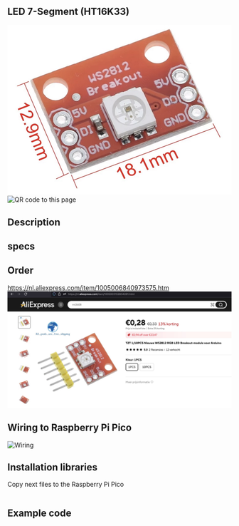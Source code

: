 ## LED 7-Segment (HT16K33)

<img src="HT16K33_Photo.jpg" alt="Photo of the component">
<img src="HT16K33_QR_code.jpg" alt="QR code to this page" width="80" height="80">

## Description



## specs

## Order
<a href="https://nl.aliexpress.com/item/1005006840973575.html">https://nl.aliexpress.com/item/1005006840973575.htm</a>
<img src="HT16K33_Order.jpg" alt="Photo of the Order">


## Wiring to Raspberry Pi Pico
<img src="HT16K33_Wiring.jpg" alt="Wiring" >

## Installation libraries
Copy next files to the Raspberry Pi Pico

```bash

```

## Example code
```python



```



